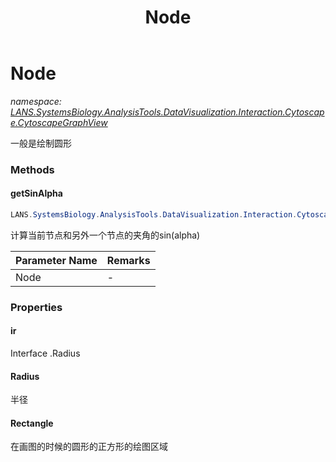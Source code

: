 ﻿---
title: Node
---

# Node
_namespace: [LANS.SystemsBiology.AnalysisTools.DataVisualization.Interaction.Cytoscape.CytoscapeGraphView](N-LANS.SystemsBiology.AnalysisTools.DataVisualization.Interaction.Cytoscape.CytoscapeGraphView.html)_

一般是绘制圆形

### Methods

#### getSinAlpha
```csharp
LANS.SystemsBiology.AnalysisTools.DataVisualization.Interaction.Cytoscape.CytoscapeGraphView.Node.getSinAlpha(LANS.SystemsBiology.AnalysisTools.DataVisualization.Interaction.Cytoscape.CytoscapeGraphView.Node)
```
计算当前节点和另外一个节点的夹角的sin(alpha)

|Parameter Name|Remarks|
|--------------|-------|
|Node|-|




### Properties

#### ir
Interface .Radius
#### Radius
半径
#### Rectangle
在画图的时候的圆形的正方形的绘图区域

